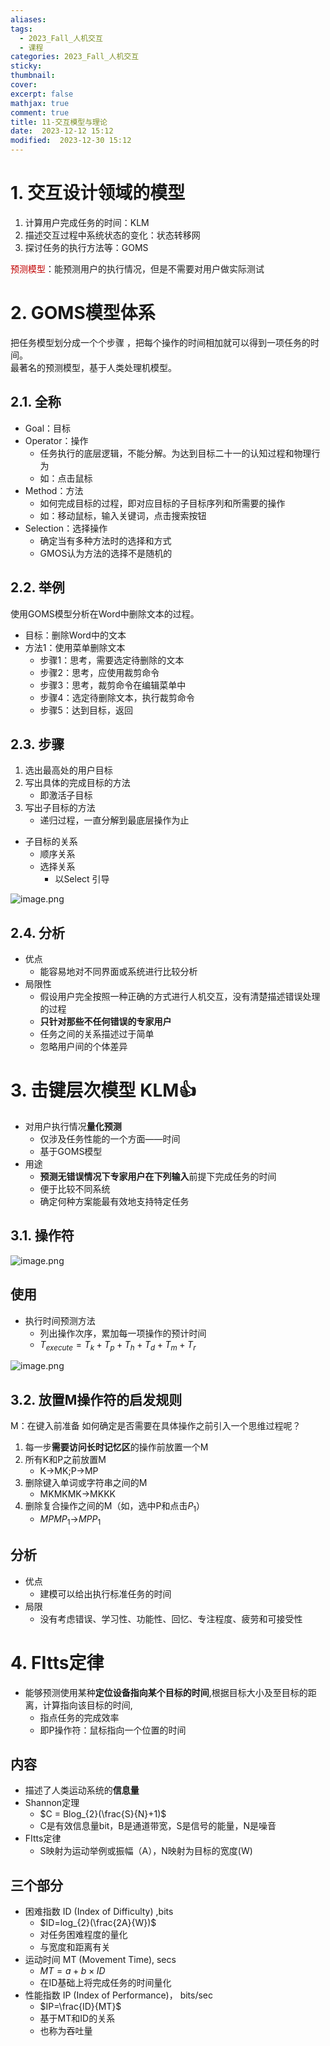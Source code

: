 ```yaml
---
aliases: 
tags:
  - 2023_Fall_人机交互
  - 课程
categories: 2023_Fall_人机交互
sticky: 
thumbnail: 
cover: 
excerpt: false
mathjax: true
comment: true
title: 11-交互模型与理论
date:  2023-12-12 15:12
modified:  2023-12-30 15:12
---
```


# 1. 交互设计领域的模型

1. 计算用户完成任务的时间：KLM
2. 描述交互过程中系统状态的变化：状态转移网
3. 探讨任务的执行方法等：GOMS

<font color="#c00000">预测模型</font>：能预测用户的执行情况，但是不需要对用户做实际测试

# 2. GOMS模型体系

把任务模型划分成一个个步骤 ，把每个操作的时间相加就可以得到一项任务的时间。  
最著名的预测模型，基于人类处理机模型。

## 2.1. 全称

- Goal：目标
- Operator：操作
	- 任务执行的底层逻辑，不能分解。为达到目标二十一的认知过程和物理行为
	- 如：点击鼠标
- Method：方法
	- 如何完成目标的过程，即对应目标的子目标序列和所需要的操作
	- 如：移动鼠标，输入关键词，点击搜索按钮
- Selection：选择操作
	- 确定当有多种方法时的选择和方式
	- GMOS认为方法的选择不是随机的

## 2.2. 举例

使用GOMS模型分析在Word中删除文本的过程。

- 目标：删除Word中的文本
- 方法1：使用菜单删除文本
	- 步骤1：思考，需要选定待删除的文本
	- 步骤2：思考，应使用裁剪命令
	- 步骤3：思考，裁剪命令在编辑菜单中
	- 步骤4：选定待删除文本，执行裁剪命令
	- 步骤5：达到目标，返回

## 2.3. 步骤

1. 选出最高处的用户目标
2. 写出具体的完成目标的方法
	- 即激活子目标
3. 写出子目标的方法
	- 递归过程，一直分解到最底层操作为止

- 子目标的关系
	- 顺序关系
	- 选择关系
		- 以Select 引导

![image.png](https://chillcharlie-img.oss-cn-hangzhou.aliyuncs.com/image%2F2023%2F12%2F30%2F15-18-46-d8cf67e360d8f4603f15d21b19923513-20231230151846-62ae5a.png)

## 2.4. 分析

- 优点
	- 能容易地对不同界面或系统进行比较分析
- 局限性
	- 假设用户完全按照一种正确的方式进行人机交互，没有清楚描述错误处理的过程
	- **只针对那些不任何错误的专家用户**
	- 任务之间的关系描述过于简单
	- 忽略用户间的个体差异

# 3. 击键层次模型 KLM👍

- 对用户执行情况**量化预测**
	- 仅涉及任务性能的一个方面——时间
	- 基于GOMS模型
- 用途
	- **预测无错误情况下专家用户在下列输入**前提下完成任务的时间
	- 便于比较不同系统
	- 确定何种方案能最有效地支持特定任务

## 3.1. 操作符

![image.png](https://chillcharlie-img.oss-cn-hangzhou.aliyuncs.com/image%2F2023%2F12%2F30%2F15-28-15-2c41665faf8220b6994890d5d4349e09-20231230152814-49676e.png)

## 使用

- 执行时间预测方法
	- 列出操作次序，累加每一项操作的预计时间
	- $T_{execute}=T_{k}+T_{p}+T_{h}+T_{d}+T_{m}+T_{r}$

![image.png](https://chillcharlie-img.oss-cn-hangzhou.aliyuncs.com/image%2F2023%2F12%2F30%2F15-32-16-df300aad58981829459cfff3891cbed8-20231230153216-1f2b0c.png)


## 3.2. 放置M操作符的启发规则

M：在键入前准备
如何确定是否需要在具体操作之前引入一个思维过程呢？

1. 每一步**需要访问长时记忆区**的操作前放置一个M
2. 所有K和P之前放置M
	- K->MK;P->MP
3. 删除键入单词或字符串之间的M
	- MKMKMK->MKKK
4. 删除复合操作之间的M（如，选中P和点击$P_1$）
	- $MPMP_{1}$->$MPP_{1}$

## 分析

- 优点
	- 建模可以给出执行标准任务的时间
- 局限
	- 没有考虑错误、学习性、功能性、回忆、专注程度、疲劳和可接受性
# 4. FItts定律

- 能够预测使用某种**定位设备指向某个目标的时间**,根据目标大小及至目标的距离，计算指向该目标的时间,
	- 指点任务的完成效率  
	- 即P操作符：鼠标指向一个位置的时间

## 内容

- 描述了人类运动系统的**信息量**
- Shannon定理
	- $C = Blog_{2}(\frac{S}{N}+1)$
	- C是有效信息量bit，B是通道带宽，S是信号的能量，N是噪音
- FItts定律
	- S映射为运动举例或振幅（A），N映射为目标的宽度(W)

## 三个部分

- 困难指数 ID (Index of Difficulty) ,bits
	- $ID=log_{2}(\frac{2A}{W})$
	- 对任务困难程度的量化 
	- 与宽度和距离有关
- 运动时间 MT (Movement Time), secs
	- $MT=a + b \times ID$
	- 在ID基础上将完成任务的时间量化
- 性能指数 IP (Index of Performance)， bits/sec
	- $IP=\frac{ID}{MT}$
	- 基于MT和ID的关系
	- 也称为吞吐量
